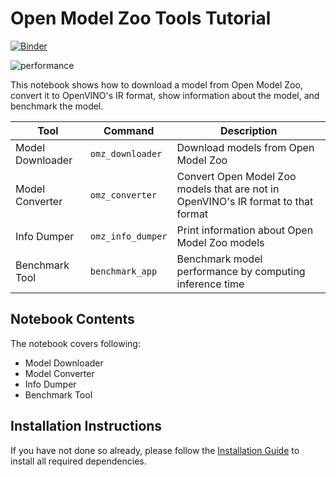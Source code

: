 # Open Model Zoo Tools Tutorial

[![Binder](https://mybinder.org/badge_logo.svg)](https://mybinder.org/v2/gh/openvinotoolkit/openvino_notebooks/HEAD?filepath=notebooks%2F104-model-tools%2F104-model-tools.ipynb)

![performance](https://user-images.githubusercontent.com/36741649/127172929-3ce2e2aa-4030-4692-89ac-753fcdf7e1b3.jpg)

This notebook shows how to download a model from Open Model Zoo, convert it to OpenVINO's IR format, show information about the model, and benchmark the model.

| Tool             | Command           | Description                                                                       |
|------------------|-------------------|-----------------------------------------------------------------------------------|
| Model Downloader | `omz_downloader`  | Download models from Open Model Zoo                                               |
| Model Converter  | `omz_converter`   | Convert Open Model Zoo models that are not in OpenVINO's IR format to that format |
| Info Dumper      | `omz_info_dumper` | Print information about Open Model Zoo models                                     |
| Benchmark Tool   | `benchmark_app`   | Benchmark model performance by computing inference time                           |

## Notebook Contents

The notebook covers following:

* Model Downloader
* Model Converter
* Info Dumper
* Benchmark Tool

## Installation Instructions

If you have not done so already, please follow the [Installation Guide](../../README.md) to install all required dependencies.
